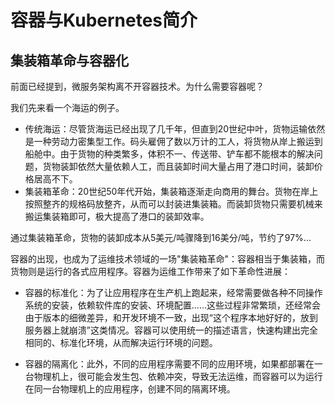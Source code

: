 # 容器与Kubernetes简介

## 集装箱革命与容器化

前面已经提到，微服务架构离不开容器技术。为什么需要容器呢？

我们先来看一个海运的例子。

* 传统海运：尽管货海运已经出现了几千年，但直到20世纪中叶，货物运输依然是一种劳动力密集型工作。码头雇佣了数以万计的工人，将货物从岸上搬运到船舱中。由于货物的种类繁多，体积不一、传送带、铲车都不能根本的解决问题，货物装卸依然大量依赖人工，而且装卸时间大量占用了港口时间，装卸价格居高不下。
* 集装箱革命：20世纪50年代开始，集装箱逐渐走向商用的舞台。货物在岸上按照整齐的规格码放整齐，从而可以封装进集装箱。而装卸货物只需要机械来搬运集装箱即可，极大提高了港口的装卸效率。

通过集装箱革命，货物的装卸成本从5美元/吨骤降到16美分/吨，节约了97%...

容器的出现，也成为了运维技术领域的一场"集装箱革命"：容器相当于集装箱，而货物则是运行的各式应用程序。容器为运维工作带来了如下革命性进展：

- 容器的标准化：为了让应用程序在生产机上跑起来，经常需要做各种不同操作系统的安装，依赖软件库的安装、环境配置......这些过程非常繁琐，还经常会由于版本的细微差异，和开发环境不一致，出现“这个程序本地好好的，放到服务器上就崩溃”这类情况。容器可以使用统一的描述语言，快速构建出完全相同的、标准化环境，从而解决运行环境的问题。

- 容器的隔离化：此外，不同的应用程序需要不同的应用环境，如果都部署在一台物理机上，很可能会发生包、依赖冲突，导致无法运维，而容器可以为运行在同一台物理机上的应用程序，创建不同的隔离环境。

